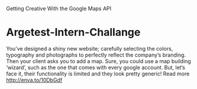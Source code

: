 Getting Creative With the Google Maps API

Argetest-Intern-Challange
==========================

You’ve designed a shiny new website; carefully selecting the colors, typography and photographs to perfectly reflect the company’s branding.  Then your client asks you to add a map. Sure, you could use a map building ‘wizard’, such as the one that comes with every google account. But, let’s face it, their functionality is limited and they look pretty generic!
Read more http://enva.to/10DbGdf
